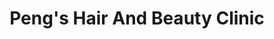 ---
title: "Peng's Hair And Beauty Clinic"
url: /karachi/pengs-hair-and-beauty-clinic/
shop: beauty
---